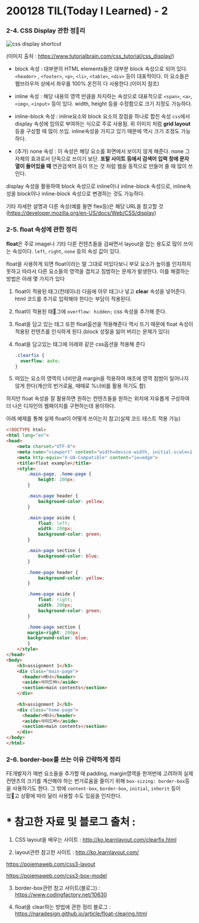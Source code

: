 # 200128 TIL(Today I Learned) - 2

### 2-4. CSS Display 관한 정리

![css display shortcut](https://i1.wp.com/www.tutorialbrain.com/wp-content/uploads/2019/06/CSS-Display.png?w=945&ssl=1)

(이미지 출처 : <https://www.tutorialbrain.com/css_tutorial/css_display/>)

* block 속성 : 대부분의 HTML elements들은 대부분 block 속성으로 되어 있다. ```<header>``` , ```<footer>```, ```<p>```, ```<li>```, ```<table>```, ```<div>``` 등이 대표적이다. 이 요소들은 웹브라우저 상에서 좌우를 100% 온전히 다 사용한다.(이미지 참조)

* inline 속성 : 해당 내용의 영역 만큼을 차지하는 속성으로 대표적으로 ```<span>```, ```<a>```, ```<img>```, ```<input>``` 등이 있다. width, height 등을 수정함으로 크기 지정도 가능하다.
* inline-block 속성 : inline요소와 block 요소의 장점을 하나로 합친 속성 ```css```에서 display 속성에 임의로 부여하는 식으로 주로 사용됨. 위 이미지 처럼 **grid layout** 등을 구성할 때 많이 쓰임. inline속성을 가지고 있기 때문에 역시 크기 조정도 가능하다.
* (추가) none 속성 : 이 속성은 해당 요소를 화면에서 보이지 않게 해준다. none 그 자체의 효과로서 단독으로 쓰이기 보단. **포탈 사이트 등에서 검색어 입력 창에 문자열이 들어있을 때** 연관검색어 등이 뜨는 것 처럼 웹을 동적으로 만들어 줄 때 많이 쓰인다. 

display 속성을 활용하여 block 속성으로 inline이나 inline-block 속성으로, inline속성을 block이나 inline-block 속성으로 변경하는 것도 가능하다.

기타 자세한 설명과 다른 속성(예를 들면 flex등)은 해당 URL을 참고할 것(https://developer.mozilla.org/en-US/docs/Web/CSS/display)



### 2-5. float 속성에 관한 정리

**float**은 주로 image나 기타 다른 컨텐츠들을 감싸면서 layout을 잡는 용도로 많이 쓰이는 속성이다. ```left```, ```right```, ```none``` 등의 속성 값이 있다.

float을 사용하게 되면 float이라는 말 그대로 떠있다보니 부모 요소가 높이를 인지하지 못하고 따라서 다른 요소들의 영역을 겹치고 침범하는 문제가 발생한다. 이를 해결하는 방법은 아래 몇 가지가 있다

1.  float이 적용된 태그(컨테이너) 다음에 아무 태그나 넣고 **clear** 속성을 넣어준다. html 코드를 추가로 입력해야 한다는 부담이 적용된다.

2. float이 적용된 태그에 ```overflow: hidden;``` css 속성을 추가해 준다.

3. float을 담고 있는 태그 또한 float옵션을 적용해준다 역시 뜨기 때문에 float 속성이 적용된 컨텐츠를 인식하게 된다.(block  성질을 잃어 버리는 문제가 있다) 

4. float을 담고있는 태그에 아래와 같은 css옵션을 적용해 준다

   ```css
   .clearfix {
     overflow: auto;
   }
   ```

5. 떠있는 요소의 영역의 너비만큼 margin을 적용하여 애초에 영역 침범이 일어나지 않게 한다(계산의 번거로움, 때때로 %너비를 활용 하기도 함)

하지만 float 속성을 잘 활용하면 원하는 컨텐츠들을 원하는 위치에 자유롭게 구성하여 더 나은 디자인의 웹페이지를 구현하는데 용이하다.

아래 예제를 통해 실제 float이 어떻게 쓰이는지 참고(실제 코드 테스트 적용 가능)

```html
<!DOCTYPE html>
<html lang="en">
<head>
    <meta charset="UTF-8">
    <meta name="viewport" content="width=device-width, initial-scale=1.0">
    <meta http-equiv="X-UA-Compatible" content="ie=edge">
    <title>float example</title>
    <style>
        .main-page, .home-page {
            height: 200px;
        }

        .main-page header {
            background-color: yellow;
        }

        .main-page aside {
            float: left;
            width: 200px;
            background-color: green;
        }

        .main-page section {
            background-color: blue;
        }

        .home-page header {
            background-color: yellow;
        }

        .home-page aside {
            float: right;
            width: 200px;
            background-color: green;
        }

        .home-page section {
        margin-right: 200px;
        background-color: blue;
        }
    </style>
</head>
<body>
    <h3>assignment 1</h3>
    <div class="main-page">
      <header>배너</header>
      <aside>사이드바</aside>
      <section>main contents</section>
    </div>
    
    <h3>assignment 2</h3>
    <div class="home-page">
      <header>배너</header>
      <aside>사이드바</aside>
      <section>main contents</section>
    </div>
</body>
</html>
```



### 2-6. border-box를 쓰는 이유 간략하게 정리

FE개발자가 매번 요소들을 추가할 때 padding, margin영역을 한꺼번에 고려하여 실제 컨텐츠의 크기를 계산해야 하는 번거로움을 줄이기 위해 ```box-sizing: border-box```등을 사용하기도 한다. 그 밖에 ```content-box```, ```border-box```, ```initial```, ```inherit``` 등이 있고 상황에 따라 달리 사용할 수도 있음을 인지한다.

# * 참고한 자료 및 블로그 출처 :

1.  CSS layout을 배우는 사이트 : <http://ko.learnlayout.com/clearfix.html>

2.  layout관련 참고한 사이트 : 
   http://ko.learnlayout.com/

   https://poiemaweb.com/css3-layout

   https://poiemaweb.com/css3-box-model

3. border-box관련 참고 사이트(블로그) : <https://www.codingfactory.net/10630>

4. float을 clear하는 방법에 관한 정리 블로그 : <https://naradesign.github.io/article/float-clearing.html>

   

   